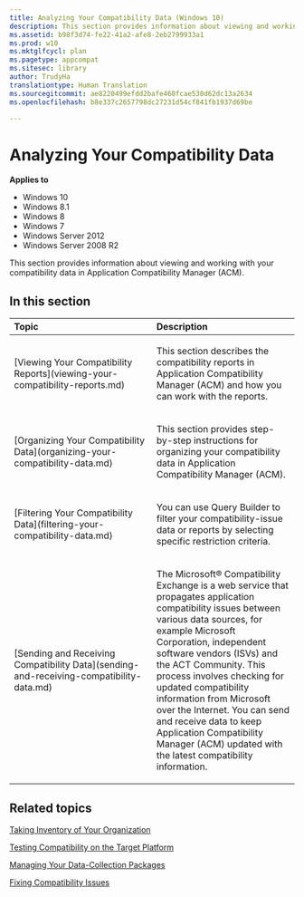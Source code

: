 ```yaml
---
title: Analyzing Your Compatibility Data (Windows 10)
description: This section provides information about viewing and working with your compatibility data in Application Compatibility Manager (ACM).
ms.assetid: b98f3d74-fe22-41a2-afe8-2eb2799933a1
ms.prod: w10
ms.mktglfcycl: plan
ms.pagetype: appcompat
ms.sitesec: library
author: TrudyHa
translationtype: Human Translation
ms.sourcegitcommit: ae8220499efdd2bafe460fcae530d62dc13a2634
ms.openlocfilehash: b8e337c2657798dc27231d54cf841fb1937d69be

---
```


# Analyzing Your Compatibility Data


**Applies to**

-   Windows 10
-   Windows 8.1
-   Windows 8
-   Windows 7
-   Windows Server 2012
-   Windows Server 2008 R2

This section provides information about viewing and working with your compatibility data in Application Compatibility Manager (ACM).

## In this section


<table>
<colgroup>
<col width="50%" />
<col width="50%" />
</colgroup>
<thead>
<tr class="header">
<th align="left">Topic</th>
<th align="left">Description</th>
</tr>
</thead>
<tbody>
<tr class="odd">
<td align="left"><p>[Viewing Your Compatibility Reports](viewing-your-compatibility-reports.md)</p></td>
<td align="left"><p>This section describes the compatibility reports in Application Compatibility Manager (ACM) and how you can work with the reports.</p></td>
</tr>
<tr class="even">
<td align="left"><p>[Organizing Your Compatibility Data](organizing-your-compatibility-data.md)</p></td>
<td align="left"><p>This section provides step-by-step instructions for organizing your compatibility data in Application Compatibility Manager (ACM).</p></td>
</tr>
<tr class="odd">
<td align="left"><p>[Filtering Your Compatibility Data](filtering-your-compatibility-data.md)</p></td>
<td align="left"><p>You can use Query Builder to filter your compatibility-issue data or reports by selecting specific restriction criteria.</p></td>
</tr>
<tr class="even">
<td align="left"><p>[Sending and Receiving Compatibility Data](sending-and-receiving-compatibility-data.md)</p></td>
<td align="left"><p>The Microsoft® Compatibility Exchange is a web service that propagates application compatibility issues between various data sources, for example Microsoft Corporation, independent software vendors (ISVs) and the ACT Community. This process involves checking for updated compatibility information from Microsoft over the Internet. You can send and receive data to keep Application Compatibility Manager (ACM) updated with the latest compatibility information.</p></td>
</tr>
</tbody>
</table>

 

## Related topics


[Taking Inventory of Your Organization](taking-inventory-of-your-organization.md)

[Testing Compatibility on the Target Platform](testing-compatibility-on-the-target-platform.md)

[Managing Your Data-Collection Packages](managing-your-data-collection-packages.md)

[Fixing Compatibility Issues](fixing-compatibility-issues.md)

 

 








<!--HONumber=Jun16_HO4-->


